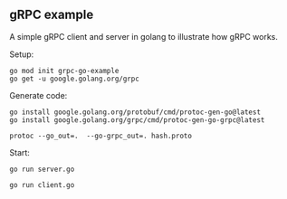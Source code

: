 ## gRPC example

A simple gRPC client and server in golang to illustrate how gRPC works.

Setup:

```
go mod init grpc-go-example
go get -u google.golang.org/grpc

```

Generate code:

```
go install google.golang.org/protobuf/cmd/protoc-gen-go@latest
go install google.golang.org/grpc/cmd/protoc-gen-go-grpc@latest

protoc --go_out=.  --go-grpc_out=. hash.proto
```

Start:

```
go run server.go
```

```
go run client.go
```
